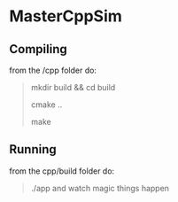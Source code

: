 # MasterCppSim

## Compiling
from the /cpp folder do:
> mkdir build && cd build
>
> cmake ..
> 
> make

## Running
from the cpp/build folder do:
> ./app
and watch magic things happen
